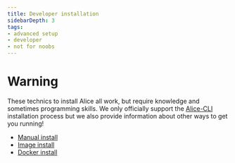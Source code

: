 ```yaml
---
title: Developer installation
sidebarDepth: 3
tags:
- advanced setup
- developer
- not for noobs
---
```


# Warning

These technics to install Alice all work, but require knowledge and sometimes programming skills. We only officially support the [Alice-CLI](./alice-cli.md) installation process but we also provide information about other ways to get you running!

- [Manual install](./manual-install.md)
- [Image install](./image-install.md)
- [Docker install](./docker.md)
